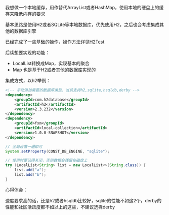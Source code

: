 我想做一个本地缓存，用作替代ArrayList或者HashMap，使用本地的硬盘上的缓存来降低内存的要求

基本思路是使用H2或者SQLite等本地数据库，优先使用H2，之后也会考虑集成其他的数据库引擎

已经完成了一些基础的操作，操作方法详见[H2Test](src/test/java/com/fxm/local/collection/test/H2Test.java)


后续想要实现的功能：

- LocalList转换成Map，实现基本的聚合
- Map 也是基于H2或者其他的数据库实现的


集成方式，以h2举例：
```xml
<!-- 手动添加需要的数据库类型，当前支持h2,sqlite,hsqldb,derby -->
<dependency>
    <groupId>com.h2database</groupId>
    <artifactId>h2</artifactId>
    <version>2.3.232</version>
</dependency>
<dependency>
    <groupId>fxm</groupId>
    <artifactId>local-collection</artifactId>
    <version>1.0.0-SNAPSHOT</version>
</dependency>
```

```java
// 全局设置一遍即可
System.setProperty(CONST_DB_ENGINE, "sqlite");

// 使用时要记得关闭，否则数据会残留在磁盘上
try (LocalList<String> list = new LocalList<>(String.class)) {
    list.add("a");
    list.add("b");
}
```

心得体会：

速度要求高的话，还是h2或者hsqldb比较好，sqlite的性能不如这2个，derby的性能和社区活跃度都不如以上的这些，不建议选择derby
